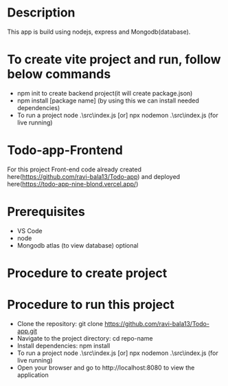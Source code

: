 # Description
This app is build using nodejs, express and Mongodb(database).

# To create vite project and run, follow below commands
* npm init to create backend project(it will create package.json)
* npm install [package name] (by using this we can install needed dependencies)
* To run a project 
    node .\src\index.js [or]
    npx nodemon .\src\index.js (for live running)

# Todo-app-Frontend
For this project Front-end code already created here(https://github.com/ravi-bala13/Todo-app) and deployed here(https://todo-app-nine-blond.vercel.app/)


# Prerequisites 
* VS Code
* node
* Mongodb atlas (to view database) optional

# Procedure to create project 
# Procedure to run this project 
* Clone the repository: git clone https://github.com/ravi-bala13/Todo-app.git
* Navigate to the project directory: cd repo-name
* Install dependencies: npm install
* To run a project 
    node .\src\index.js [or]
    npx nodemon .\src\index.js (for live running)
* Open your browser and go to http://localhost:8080 to view the application

